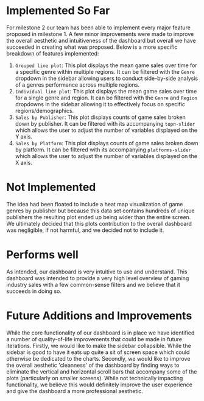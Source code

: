 # Implemented So Far

For milestone 2 our team has been able to implement every major feature proposed in milestone 1. A few minor improvements were made to improve the overall aesthetic and intuitiveness of the dashboard but overall we have succeeded in creating what was proposed. Below is a more specific breakdown of features implemented:

1. `Grouped line plot`: This plot displays the mean game sales over time for a specific genre within multiple regions. It can be filtered with the `Genre` dropdown in the sidebar allowing users to conduct side-by-side analysis of a genres performance across multiple regions.
2. `Individual line plot`: This plot displays the mean game sales over time for a single genre and region. It can be filtered with the `Genre` and `Region` dropdowns in the sidebar allowing it to effectively focus on specific regions/demographics.
3. `Sales by Publisher`: This plot displays counts of game sales broken down by publisher. It can be filtered with its accompanying `topn-slider` which allows the user to adjust the number of variables displayed on the Y axis.
4. `Sales by Platform`: This plot displays counts of game sales broken down by platform. It can be filtered with its accompanying `platforms-slider` which allows the user to adjust the number of variables displayed on the X axis.

# Not Implemented

The idea had been floated to include a heat map visualization of game genres by publisher but because this data set contains hundreds of unique publishers the resulting plot ended up being wider than the entire screen. We ultimately decided that this plots contribution to the overall dashboard was negligible, if not harmful, and we decided not to include it.

# Performs well

As intended, our dashboard is very intuitive to use and understand. This dashboard was intended to provide a very high level overview of gaming industry sales with a few common-sense filters and we believe that it succeeds in doing so. 

# Future Additions and Improvements 

While the core functionality of our dashboard is in place we have identified a number of quality-of-life improvements that could be made in future iterations. Firstly, we would like to make the sidebar collapsible. While the sidebar is good to have it eats up quite a sit of screen space which could otherwise be dedicated to the charts. Secondly, we would like to improve the overall aesthetic 'cleanness' of the dashboard by finding ways to eliminate the vertical and horizontal scroll bars that accompany some of the plots (particularly on smaller screens). While not technically impacting functionality, we believe this would definitely improve the user experience and give the dashboard a more professional aesthetic. 